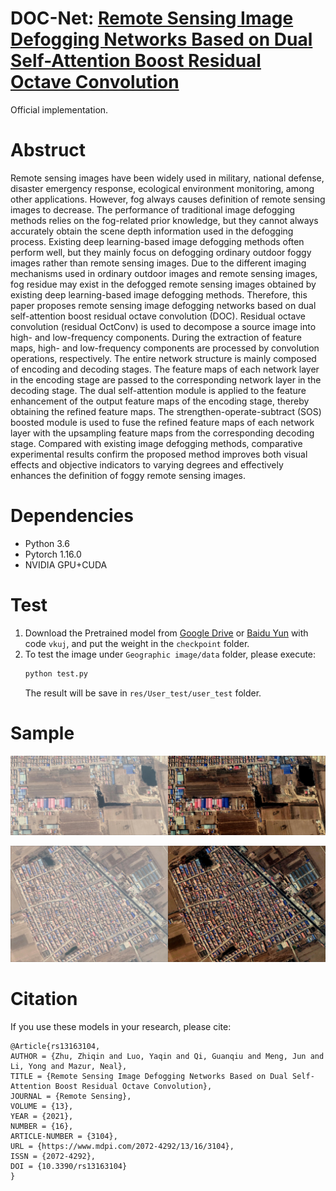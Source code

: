 # DOC-Net: [Remote Sensing Image Defogging Networks Based on Dual Self-Attention Boost Residual Octave Convolution](https://www.mdpi.com/2072-4292/13/16/3104/htm)
Official implementation.
# Abstruct
Remote sensing images have been widely used in military, national defense, disaster emergency response, ecological environment monitoring, among other applications. However, fog always causes definition of remote sensing images to decrease. The performance of traditional image defogging methods relies on the fog-related prior knowledge, but they cannot always accurately obtain the scene depth information used in the defogging process. Existing deep learning-based image defogging methods often perform well, but they mainly focus on defogging ordinary outdoor foggy images rather than remote sensing images. Due to the different imaging mechanisms used in ordinary outdoor images and remote sensing images, fog residue may exist in the defogged remote sensing images obtained by existing deep learning-based image defogging methods. Therefore, this paper proposes remote sensing image defogging networks based on dual self-attention boost residual octave convolution (DOC). Residual octave convolution (residual OctConv) is used to decompose a source image into high- and low-frequency components. During the extraction of feature maps, high- and low-frequency components are processed by convolution operations, respectively. The entire network structure is mainly composed of encoding and decoding stages. The feature maps of each network layer in the encoding stage are passed to the corresponding network layer in the decoding stage. The dual self-attention module is applied to the feature enhancement of the output feature maps of the encoding stage, thereby obtaining the refined feature maps. The strengthen-operate-subtract (SOS) boosted module is used to fuse the refined feature maps of each network layer with the upsampling feature maps from the corresponding decoding stage. Compared with existing image defogging methods, comparative experimental results confirm the proposed method improves both visual effects and objective indicators to varying degrees and effectively enhances the definition of foggy remote sensing images.
# Dependencies
- Python 3.6
- Pytorch 1.16.0
- NVIDIA GPU+CUDA
# Test
1. Download the Pretrained model from [Google Drive](https://drive.google.com/file/d/1ivzPoQyw8mykQFFuwgqLzWVst44vCmGY/view?usp=sharing) or [Baidu Yun](https://pan.baidu.com/s/1bOEi9yeKIcc4qDPp6uyzdA) with code `vkuj`, and put the weight in the `checkpoint` folder.
2. To test the image under `Geographic image/data` folder, please execute:
    ```bash
    python test.py
    ```
    The result will be save in `res/User_test/user_test` folder.

# Sample

![](fig/('019.jpg',)_00000.jpg)

![](fig/('025.jpg',)_00001.jpg)

# Citation
If you use these models in your research, please cite:
```
@Article{rs13163104,
AUTHOR = {Zhu, Zhiqin and Luo, Yaqin and Qi, Guanqiu and Meng, Jun and Li, Yong and Mazur, Neal},
TITLE = {Remote Sensing Image Defogging Networks Based on Dual Self-Attention Boost Residual Octave Convolution},
JOURNAL = {Remote Sensing},
VOLUME = {13},
YEAR = {2021},
NUMBER = {16},
ARTICLE-NUMBER = {3104},
URL = {https://www.mdpi.com/2072-4292/13/16/3104},
ISSN = {2072-4292},
DOI = {10.3390/rs13163104}
}
```
